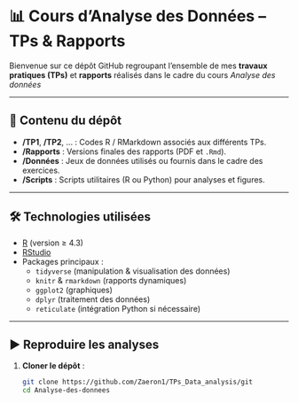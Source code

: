 # 📊 Cours d’Analyse des Données – TPs & Rapports

Bienvenue sur ce dépôt GitHub regroupant l’ensemble de mes **travaux pratiques (TPs)** et **rapports** réalisés dans le cadre du cours *Analyse des données* 

---

## 📂 Contenu du dépôt

- **/TP1**, **/TP2**, ... : Codes R / RMarkdown associés aux différents TPs.  
- **/Rapports** : Versions finales des rapports (PDF et `.Rmd`).  
- **/Données** : Jeux de données utilisés ou fournis dans le cadre des exercices.  
- **/Scripts** : Scripts utilitaires (R ou Python) pour analyses et figures.  

---

## 🛠️ Technologies utilisées

- [R](https://cran.r-project.org/) (version ≥ 4.3)  
- [RStudio](https://posit.co/download/rstudio/)  
- Packages principaux :  
  - `tidyverse` (manipulation & visualisation des données)  
  - `knitr` & `rmarkdown` (rapports dynamiques)  
  - `ggplot2` (graphiques)  
  - `dplyr` (traitement des données)  
  - `reticulate` (intégration Python si nécessaire)

---

## ▶️ Reproduire les analyses

1. **Cloner le dépôt** :
   ```bash
   git clone https://github.com/Zaeron1/TPs_Data_analysis/git
   cd Analyse-des-donnees
